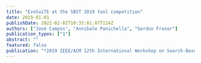 ```yaml
---
title: "EvoSuiTE at the SBST 2019 tool competition"
date: 2019-01-01
publishDate: 2022-02-02T10:35:01.077114Z
authors: ["José Campos", "Annibale Panichella", "Gordon Fraser"]
publication_types: ["1"]
abstract: ""
featured: false
publication: "*2019 IEEE/ACM 12th International Workshop on Search-Based Software Testing (SBST)*"
---
```


